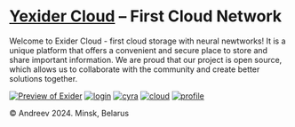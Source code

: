 # [Yexider Cloud][exider] – First Cloud Network

Welcome to Exider Cloud - first cloud storage with neural newtworks! It is a unique platform that offers a convenient and secure place to store and share important information. We are proud that our project is open source, which allows us to collaborate with the community and create better solutions together.

[![Preview of Exider][preview_image]][preview_image_url]
[![login][login]][preview_image_url]
[![cyra][cyra]][cyra_url]
[![cloud][cloud]][profile_url]
[![profile][profile]][cloud_url]

© Andreev 2024. Minsk, Belarus

[exider]: https://github.com/astynate/Exider-Version-2.0.0
[preview_image]: https://github.com/astynate/Yexider-Cloud/blob/master/tech-doc/images/Yexider%20%E2%80%94%20Logo.png
[preview_image_url]: https://github.com/astynate/Yexider-Cloud/blob/master/tech-doc/images/Yexider%20%E2%80%94%20Logo.png
[login]: https://github.com/astynate/Exider-Server-Application/blob/master/tech-doc/images/image_2024-02-23_21-17-40.png
[login_image_url]: https://github.com/astynate/Exider-Server-Application/blob/master/tech-doc/images/image_2024-02-23_21-17-40.png
[profile]: https://github.com/astynate/Exider-Server-Application/blob/master/tech-doc/images/image_2024-03-04_21-39-52.png
[profile_url]: https://github.com/astynate/Exider-Server-Application/blob/master/tech-doc/images/image_2024-03-04_21-39-52.png
[cyra]: https://github.com/astynate/Exider-Server-Application/blob/master/tech-doc/images/Cyra-Chat-1.png
[cyra_url]: https://github.com/astynate/Exider-Server-Application/blob/master/tech-doc/images/Cyra-Chat-1.png
[cloud]: https://github.com/astynate/Exider-Server-Application/blob/master/tech-doc/images/image_2024-04-09_23-18-19.png
[cloud_url]: https://github.com/astynate/Exider-Server-Application/blob/master/tech-doc/images/image_2024-04-09_23-18-19.png
